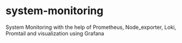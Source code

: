 # system-monitoring
System Monitoring with the help of Prometheus, Node_exporter, Loki, Promtail and visualization using Grafana
